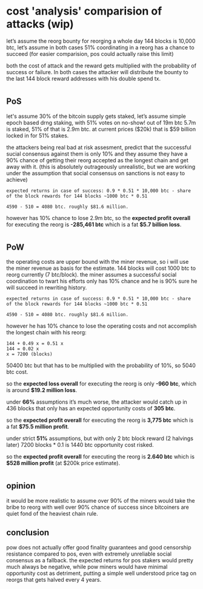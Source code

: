 # cost 'analysis' comparision of attacks (wip)

let’s assume the reorg bounty for reorging a whole day 144 blocks is 10,000 btc, let’s assume in both cases 51% coordinating in a reorg has a chance to succeed (for easier comparision, pos could actually raise this limit)

both the cost of attack and the reward gets multiplied with the probability of success or failure. In both cases the attacker will distribute the bounty to the last 144 block reward addresses with his double spend tx.
#
## PoS
let's assume 30% of the bitcoin supply gets staked, let’s assume simple epoch based drng staking, with 51% votes on no-show! out of 19m btc 5.7m is staked, 51% of that is 2.9m btc. at current prices ($20k) that is $59 billion locked in for 51% stakes.

the attackers being real bad at risk assesment, predict that the successful sucial consensus against them is only 10% and they assume they have a 90% chance of getting their reorg accepted as the longest chain and get away with it. (this is absolutely outrageously unrealistic, but we are working under the assumption that social consensus on sanctions is not easy to achieve)
```
expected returns in case of success: 0.9 * 0.51 * 10,000 btc - share of the block rewards for 144 blocks ~1000 btc * 0.51

4590 - 510 = 4080 btc. roughly $81.6 million.
```
however has 10% chance to lose 2.9m btc, so the **expected profit overall** for executing the reorg is **-285,461 btc** which is a fat **$5.7 billion loss**.
#
## PoW
the operating costs are upper bound with the miner revenue, so i will use the miner revenue as basis for the estimate. 144 blocks will cost 1000 btc to reorg currently (7 btc/block). the miner assumes a successful social coordination to twart his efforts only has 10% chance and he is 90% sure he will succeed in rewriting history.
```
expected returns in case of success: 0.9 * 0.51 * 10,000 btc - share of the block rewards for 144 blocks ~1000 btc * 0.51

4590 - 510 = 4080 btc. roughly $81.6 million.
```

however he has 10% chance to lose the operating costs and not accomplish the longest chain with his reorg:
```
144 + 0.49 x = 0.51 x
144 = 0.02 x
x = 7200 (blocks)
```
50400 btc but that has to be multiplied with the probability of 10%, so 5040 btc cost.

so the **expected loss overall** for executing the reorg is only **-960 btc**, which is around **$19.2 million loss**.

under **66%** assumptions it’s much worse, the attacker would catch up in 436 blocks that only has an expected opportunity costs of **305 btc**.

so the **expected profit overall** for executing the reorg is **3,775 btc** which is a fat **$75.5 million profit**.

under strict **51%** assumptions, but with only 2 btc block reward (2 halvings later) 7200 blocks * 0.1 is 1440 btc opportunity cost risked.

so the **expected profit overall** for executing the reorg is **2.640 btc** which is **$528 million profit** (at $200k price estimate).

#
## opinion
it would be more realistic to assume over 90% of the miners would take the bribe to reorg with well over 90% chance of success since bitcoiners are quiet fond of the heaviest chain rule.

## conclusion
pow does not actually offer good finality guarantees and good censorship resistance compared to pos, even with extremely unreliable social consensus as a fallback. the expected returns for pos stakers would pretty much always be negative, while pow miners would have minimal opportunity cost as detriment, putting a simple well understood price tag on reorgs that gets halved every 4 years.
